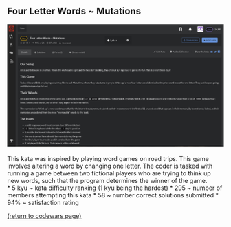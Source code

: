 ## Four Letter Words ~ Mutations
<img src="images/mutations_screen_shot.png?raw=true"/>
<br>
<br>
This kata was inspired by playing word games on road trips. This game involves altering a word by changing one letter. The coder is tasked with running a game between two fictional players who are trying to think up new words, such that the program determines the winner of the game.
<br>
* 5 kyu ~ kata difficulty ranking (1 kyu being the hardest)
* 295 ~ number of members attempting this kata
* 58 ~ number correct solutions submitted
* 94% ~ satisfaction rating


<a href="https://rowcased.github.io/alternate_page.html#creator">(return to codewars page)</a>
